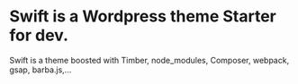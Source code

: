 # Swift is a Wordpress theme Starter for dev.
Swift is a theme boosted with Timber, node_modules, 
Composer, webpack, gsap, barba.js,... 
 
